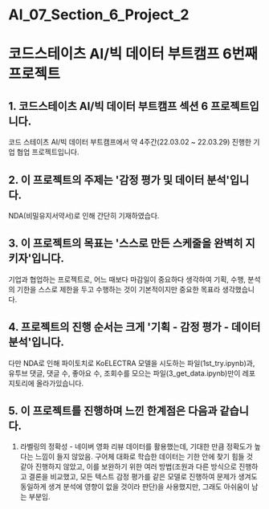 # AI_07_Section_6_Project_2
# **코드스테이츠 AI/빅 데이터 부트캠프 6번째 프로젝트**

## 1. 코드스테이츠 AI/빅 데이터 부트캠프 섹션 6 프로젝트입니다.  
코드 스테이츠 AI/빅 데이터 부트캠프에서 약 4주간(22.03.02 ~ 22.03.29) 진행한 기업 협업 프로젝트입니다.

## 2. 이 프로젝트의 주제는 '감정 평가 및 데이터 분석'입니다.  
NDA(비밀유지서약서)로 인해 간단히 기재하였습다.

## 3. 이 프로젝트의 목표는 '스스로 만든 스케줄을 완벽히 지키자'입니다.  
기업과 협업하는 프로젝트로, 어느 때보다 마감일이 중요하다 생각하여 기획, 수행, 분석의 기한을 스스로 제한을 두고 수행하는 것이 기본적이지만 중요한 목표라 생각했습니다.

## 4. 프로젝트의 진행 순서는 크게 '기획 - 감정 평가 - 데이터 분석'입니다.  
다만 NDA로 인해 파이토치로 KoELECTRA 모델을 시도하는 파일(1st_try.ipynb)과, 유투브 댓글, 댓글 수, 좋아요 수, 조회수를 모으는 파일(3_get_data.ipynb)만이 레포지토리에 올라가있습니다.

## 5. 이 프로젝트를 진행하며 느낀 한계점은 다음과 같습니다.  
  1. 라벨링의 정확성
    - 네이버 영화 리뷰 데이터를 활용했는데, 기대한 만큼 정확도가 높다는 느낌이 들지 않았음. 구어체 대화로 학습한 데이터는 기한 안에 찾기 힘들 것 같아 진행하지 않았고, 이를 보완하기 위한 여러 방법(조원과 다른 방식으로 진행하고 결론을 비교했고, 모든 텍스트 감정 평가를 같은 모델로 진행하여 문제가 생겨도 동일하게 생겨 분석에 영향이 없을 것이라 판단)을 사용했지만, 그래도 아쉬움이 남는 부분임.  
